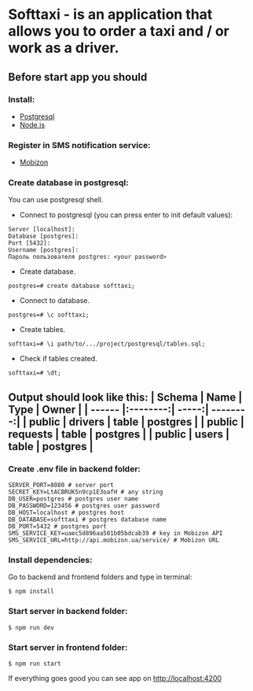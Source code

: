 # Softtaxi - is an application that allows you to order a taxi and / or work as a driver.
## Before start app you should
### Install:
* [Postgresql](https://www.postgresql.org/download)
* [Node.js](https://nodejs.org/)
### Register in SMS notification service:
* [Mobizon](https://mobizon.ua)
  
### Create database in postgresql:

You can use postgresql shell.

* Connect to postgresql (you can press enter to init default values): 
```Shell Session
Server [localhost]:
Database [postgres]:
Port [5432]:
Username [postgres]:
Пароль пользователя postgres: <your password>
```
* Create database.

```Shell Session
postgres=# create database softtaxi;
```

* Connect to database.

```Shell Session
postgres=# \c softtaxi;
```
* Create tables.

```Shell Session
softtaxi=# \i path/to/.../project/postgresql/tables.sql;
```

* Check if tables created.
```Shell Session
softtaxi=# \dt;
```
Output should look like this:
| Schema | Name     | Type  | Owner    |
| ------ |:--------:| -----:| --------:|
| public | drivers  | table | postgres |
| public | requests | table | postgres |
| public | users    | table | postgres |
---
### Create .env file in backend folder:

```.properties
SERVER_PORT=8080 # server port
SECRET_KEY=LtACBRUK5n9cp1E3oafH # any string
DB_USER=postgres # postgres user name
DB_PASSWORD=123456 # postgres user password
DB_HOST=localhost # postgres host
DB_DATABASE=softtaxi # postgres database name
DB_PORT=5432 # postgres port
SMS_SERVICE_KEY=uaec5d896aa501b05bdcab39 # key in Mobizon API
SMS_SERVICE_URL=http://api.mobizon.ua/service/ # Mobizon URL
```
### Install dependencies:
Go to backend and frontend folders and type in terminal:
```Shell Session
$ npm install
```

### Start server in backend folder: 
```Shell Session
$ npm run dev
```
### Start server in frontend folder: 
```Shell Session
$ npm run start
```

If everything goes good you can see app on [http://localhost:4200](http://localhost:4200)
